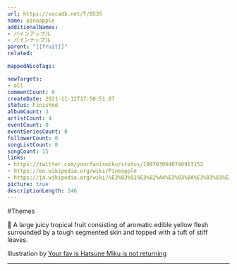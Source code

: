 ```yaml
---
url: https://vocadb.net/T/8535
name: pineapple
additionalNames: 
- パインアップル
- パインナップル
parent: "[[fruit]]"
related:

mappedNicoTags:

newTargets:
- all
commentCount: 0
createDate: 2021-11-12T17:50:51.87
status: Finished
albumCount: 3
artistCount: 4
eventCount: 0
eventSeriesCount: 0
followerCount: 0
songListCount: 0
songCount: 15
links: 
- https://twitter.com/yourfavismiku/status/1097030640740913152
- https://en.wikipedia.org/wiki/Pineapple
- https://ja.wikipedia.org/wiki/%E3%83%91%E3%82%A4%E3%83%8A%E3%83%83%E3%83%97%E3%83%AB
picture: true
descriptionLength: 246
---
```


#Themes

🍍
A large juicy tropical fruit consisting of aromatic edible yellow flesh surrounded by a tough segmented skin and topped with a tuft of stiff leaves.

Illustration by [Your fav is Hatsune Miku is not returning](https://twitter.com/yourfavismiku)

---

